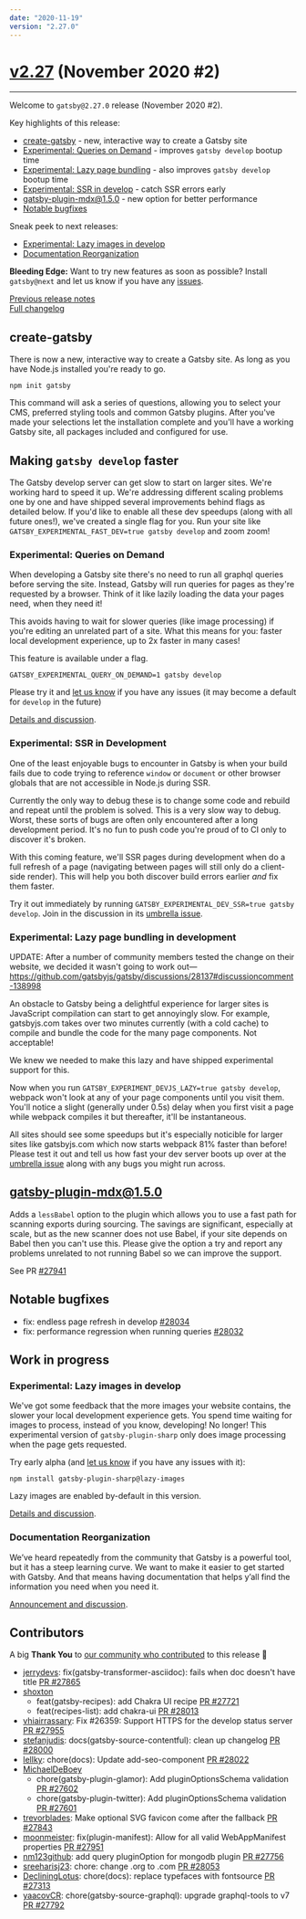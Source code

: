 ```yaml
---
date: "2020-11-19"
version: "2.27.0"
---
```


# [v2.27](https://github.com/gatsbyjs/gatsby/compare/gatsby@2.27.0-next.0...gatsby@2.27.0) (November 2020 #2)

---

Welcome to `gatsby@2.27.0` release (November 2020 #2).

Key highlights of this release:

- [create-gatsby](#create-gatsby) - new, interactive way to create a Gatsby site
- [Experimental: Queries on Demand](#experimental-queries-on-demand) - improves `gatsby develop` bootup time
- [Experimental: Lazy page bundling](#experimental-lazy-page-bundling-in-development) - also improves `gatsby develop` bootup time
- [Experimental: SSR in develop](#experimental-ssr-in-development) - catch SSR errors early
- [gatsby-plugin-mdx@1.5.0](#gatsby-plugin-mdx150) - new option for better performance
- [Notable bugfixes](#notable-bugfixes)

Sneak peek to next releases:

- [Experimental: Lazy images in develop](#experimental-lazy-images-in-develop)
- [Documentation Reorganization](#documentation-reorganization)

**Bleeding Edge:** Want to try new features as soon as possible? Install `gatsby@next` and let us know if you have any [issues](https://github.com/gatsbyjs/gatsby/issues).

[Previous release notes](../v2.26/index.md)<br>
[Full changelog](https://github.com/gatsbyjs/gatsby/compare/gatsby@2.27.0-next.0...gatsby@2.27.0)

## create-gatsby

There is now a new, interactive way to create a Gatsby site. As long as you have Node.js installed you're ready to go.

```shell
npm init gatsby
```

This command will ask a series of questions, allowing you to select your CMS, preferred styling tools and common Gatsby plugins. After you've made your selections let the installation complete and you'll have a working Gatsby site, all packages included and configured for use.

## Making `gatsby develop` faster

The Gatsby develop server can get slow to start on larger sites. We're working hard to speed it up. We're addressing different scaling problems one by one and have shipped several improvements behind flags as detailed below. If you'd like to enable all these dev speedups (along with all future ones!), we've created a single flag for you. Run your site like `GATSBY_EXPERIMENTAL_FAST_DEV=true gatsby develop` and zoom zoom!

### Experimental: Queries on Demand

When developing a Gatsby site there's no need to run all graphql queries before serving the site.
Instead, Gatsby will run queries for pages as they're requested by a browser.
Think of it like lazily loading the data your pages need, when they need it!

This avoids having to wait for slower queries (like image processing) if you're editing an unrelated part of a site.
What this means for you: faster local development experience, up to 2x faster in many cases!

This feature is available under a flag.

```shell
GATSBY_EXPERIMENTAL_QUERY_ON_DEMAND=1 gatsby develop
```

Please try it and [let us know](https://github.com/gatsbyjs/gatsby/discussions/27620) if you have any issues
(it may become a default for `develop` in the future)

[Details and discussion](https://github.com/gatsbyjs/gatsby/discussions/27620).

### Experimental: SSR in Development

One of the least enjoyable bugs to encounter in Gatsby is when your build fails due to code trying to reference `window` or `document` or other browser globals that are not accessible in Node.js during SSR.

Currently the only way to debug these is to change some code and rebuild and repeat until the problem is solved. This is a very slow way to debug. Worst, these sorts of bugs are often only encountered after a long development period. It's no fun to push code you're proud of to CI only to discover it's broken.

With this coming feature, we'll SSR pages during development when do a full refresh of a page (navigating between pages will still only do a client-side render). This will help you both discover build errors earlier _and_ fix them faster.

Try it out immediately by running `GATSBY_EXPERIMENTAL_DEV_SSR=true gatsby develop`. Join in the discussion in its [umbrella issue](https://github.com/gatsbyjs/gatsby/issues/28138).

### Experimental: Lazy page bundling in development

UPDATE: After a number of community members tested the change on their website, we decided it wasn't going to work out—https://github.com/gatsbyjs/gatsby/discussions/28137#discussioncomment-138998

An obstacle to Gatsby being a delightful experience for larger sites is JavaScript compilation can start to get annoyingly slow. For example, gatsbyjs.com takes over two minutes currently (with a cold cache) to compile and bundle the code for the many page components. Not acceptable!

We knew we needed to make this lazy and have shipped experimental support for this.

Now when you run `GATSBY_EXPERIMENT_DEVJS_LAZY=true gatsby develop`, webpack won't look at any of your page components until you visit them. You'll notice a slight (generally under 0.5s) delay when you first visit a page while webpack compiles it but thereafter, it'll be instantaneous.

All sites should see some speedups but it's especially noticible for larger sites like gatsbyjs.com which now starts webpack 81% faster than before! Please test it out and tell us how fast your dev server boots up over at the [umbrella issue](https://github.com/gatsbyjs/gatsby/discussions/28137) along with any bugs you might run across.

## gatsby-plugin-mdx@1.5.0

Adds a `lessBabel` option to the plugin which allows you to use a fast path for scanning exports during sourcing. The savings are significant, especially at scale, but as the new scanner does not use Babel, if your site depends on Babel then you can't use this. Please give the option a try and report any problems unrelated to not running Babel so we can improve the support.

See PR [#27941](https://github.com/gatsbyjs/gatsby/issues/27941)

## Notable bugfixes

- fix: endless page refresh in develop [#28034](https://github.com/gatsbyjs/gatsby/pull/28034)
- fix: performance regression when running queries [#28032](https://github.com/gatsbyjs/gatsby/pull/28032)

## Work in progress

### Experimental: Lazy images in develop

We've got some feedback that the more images your website contains, the slower your local development experience gets.
You spend time waiting for images to process, instead of you know, developing! No longer!
This experimental version of `gatsby-plugin-sharp` only does image processing when the page gets requested.

Try early alpha (and [let us know](https://github.com/gatsbyjs/gatsby/discussions/27603) if you have any issues with it):

```
npm install gatsby-plugin-sharp@lazy-images
```

Lazy images are enabled by-default in this version.

[Details and discussion](https://github.com/gatsbyjs/gatsby/discussions/27603).

### Documentation Reorganization

We’ve heard repeatedly from the community that Gatsby is a powerful tool,
but it has a steep learning curve. We want to make it easier to get started with Gatsby.
And that means having documentation that helps y’all find the information you need when you need it.

[Announcement and discussion](https://github.com/gatsbyjs/gatsby/discussions/27856).

## Contributors

A big **Thank You** to [our community who contributed](https://github.com/gatsbyjs/gatsby/compare/gatsby@2.27.0-next.0...gatsby@2.27.0) to this release 💜

- [jerrydevs](https://github.com/jerrydevs): fix(gatsby-transformer-asciidoc): fails when doc doesn't have title [PR #27865](https://github.com/gatsbyjs/gatsby/pull/27865)
- [shoxton](https://github.com/shoxton)
  - feat(gatsby-recipes): add Chakra UI recipe [PR #27721](https://github.com/gatsbyjs/gatsby/pull/27721)
  - feat(recipes-list): add chakra-ui [PR #28013](https://github.com/gatsbyjs/gatsby/pull/28013)
- [vhiairrassary](https://github.com/vhiairrassary): Fix #26359: Support HTTPS for the develop status server [PR #27955](https://github.com/gatsbyjs/gatsby/pull/27955)
- [stefanjudis](https://github.com/stefanjudis): docs(gatsby-source-contentful): clean up changelog [PR #28000](https://github.com/gatsbyjs/gatsby/pull/28000)
- [lellky](https://github.com/lellky): chore(docs): Update add-seo-component [PR #28022](https://github.com/gatsbyjs/gatsby/pull/28022)
- [MichaelDeBoey](https://github.com/MichaelDeBoey)
  - chore(gatsby-plugin-glamor): Add pluginOptionsSchema validation [PR #27602](https://github.com/gatsbyjs/gatsby/pull/27602)
  - chore(gatsby-plugin-twitter): Add pluginOptionsSchema validation [PR #27601](https://github.com/gatsbyjs/gatsby/pull/27601)
- [trevorblades](https://github.com/trevorblades): Make optional SVG favicon come after the fallback [PR #27843](https://github.com/gatsbyjs/gatsby/pull/27843)
- [moonmeister](https://github.com/moonmeister): fix(plugin-manifest): Allow for all valid WebAppManifest properties [PR #27951](https://github.com/gatsbyjs/gatsby/pull/27951)
- [nm123github](https://github.com/nm123github): add query pluginOption for mongodb plugin [PR #27756](https://github.com/gatsbyjs/gatsby/pull/27756)
- [sreeharisj23](https://github.com/sreeharisj23): chore: change .org to .com [PR #28053](https://github.com/gatsbyjs/gatsby/pull/28053)
- [DecliningLotus](https://github.com/DecliningLotus): chore(docs): replace typefaces with fontsource [PR #27313](https://github.com/gatsbyjs/gatsby/pull/27313)
- [yaacovCR](https://github.com/yaacovCR): chore(gatsby-source-graphql): upgrade graphql-tools to v7 [PR #27792](https://github.com/gatsbyjs/gatsby/pull/27792)
